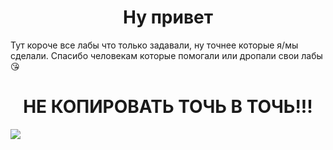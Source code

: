 <h1 align="center">Ну привет</h1>  
<span align="center" size=4>Тут короче все лабы что только задавали, ну точнее которые я/мы сделали. Спасибо человекам которые помогали или дропали свои лабы 😘</span></br>
<h1 align="center">НЕ КОПИРОВАТЬ ТОЧЬ В ТОЧЬ!!!</h1>

<img src="https://github.com/BAZA-KORMIT/.github/assets/103439608/f1b93451-9c7c-4859-8c3c-8b013b0a0b74" align="center" />
